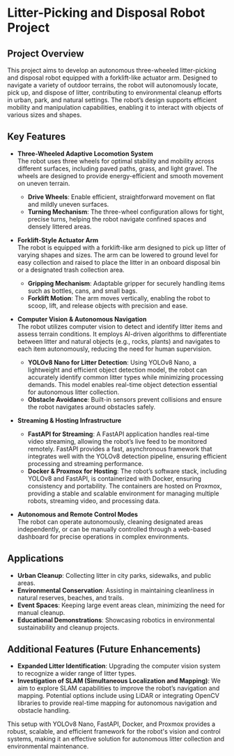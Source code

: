 # Litter-Picking and Disposal Robot Project

## Project Overview

This project aims to develop an autonomous three-wheeled litter-picking and disposal robot equipped with a forklift-like actuator arm. Designed to navigate a variety of outdoor terrains, the robot will autonomously locate, pick up, and dispose of litter, contributing to environmental cleanup efforts in urban, park, and natural settings. The robot’s design supports efficient mobility and manipulation capabilities, enabling it to interact with objects of various sizes and shapes.

## Key Features

- **Three-Wheeled Adaptive Locomotion System**  
  The robot uses three wheels for optimal stability and mobility across different surfaces, including paved paths, grass, and light gravel. The wheels are designed to provide energy-efficient and smooth movement on uneven terrain.
  - **Drive Wheels**: Enable efficient, straightforward movement on flat and mildly uneven surfaces.
  - **Turning Mechanism**: The three-wheel configuration allows for tight, precise turns, helping the robot navigate confined spaces and densely littered areas.

- **Forklift-Style Actuator Arm**  
  The robot is equipped with a forklift-like arm designed to pick up litter of varying shapes and sizes. The arm can be lowered to ground level for easy collection and raised to place the litter in an onboard disposal bin or a designated trash collection area.
  - **Gripping Mechanism**: Adaptable gripper for securely handling items such as bottles, cans, and small bags.
  - **Forklift Motion**: The arm moves vertically, enabling the robot to scoop, lift, and release objects with precision and ease.

- **Computer Vision & Autonomous Navigation**  
  The robot utilizes computer vision to detect and identify litter items and assess terrain conditions. It employs AI-driven algorithms to differentiate between litter and natural objects (e.g., rocks, plants) and navigates to each item autonomously, reducing the need for human supervision.
  - **YOLOv8 Nano for Litter Detection**: Using YOLOv8 Nano, a lightweight and efficient object detection model, the robot can accurately identify common litter types while minimizing processing demands. This model enables real-time object detection essential for autonomous litter collection.
  - **Obstacle Avoidance**: Built-in sensors prevent collisions and ensure the robot navigates around obstacles safely.

- **Streaming & Hosting Infrastructure**  
  - **FastAPI for Streaming**: A FastAPI application handles real-time video streaming, allowing the robot’s live feed to be monitored remotely. FastAPI provides a fast, asynchronous framework that integrates well with the YOLOv8 detection pipeline, ensuring efficient processing and streaming performance.
  - **Docker & Proxmox for Hosting**: The robot’s software stack, including YOLOv8 and FastAPI, is containerized with Docker, ensuring consistency and portability. The containers are hosted on Proxmox, providing a stable and scalable environment for managing multiple robots, streaming video, and processing data.

- **Autonomous and Remote Control Modes**  
  The robot can operate autonomously, cleaning designated areas independently, or can be manually controlled through a web-based dashboard for precise operations in complex environments.

## Applications

- **Urban Cleanup**: Collecting litter in city parks, sidewalks, and public areas.
- **Environmental Conservation**: Assisting in maintaining cleanliness in natural reserves, beaches, and trails.
- **Event Spaces**: Keeping large event areas clean, minimizing the need for manual cleanup.
- **Educational Demonstrations**: Showcasing robotics in environmental sustainability and cleanup projects.

## Additional Features (Future Enhancements)

- **Expanded Litter Identification**: Upgrading the computer vision system to recognize a wider range of litter types.
- **Investigation of SLAM (Simultaneous Localization and Mapping)**: We aim to explore SLAM capabilities to improve the robot’s navigation and mapping. Potential options include using LiDAR or integrating OpenCV libraries to provide real-time mapping for autonomous navigation and obstacle handling.

This setup with YOLOv8 Nano, FastAPI, Docker, and Proxmox provides a robust, scalable, and efficient framework for the robot's vision and control systems, making it an effective solution for autonomous litter collection and environmental maintenance.
